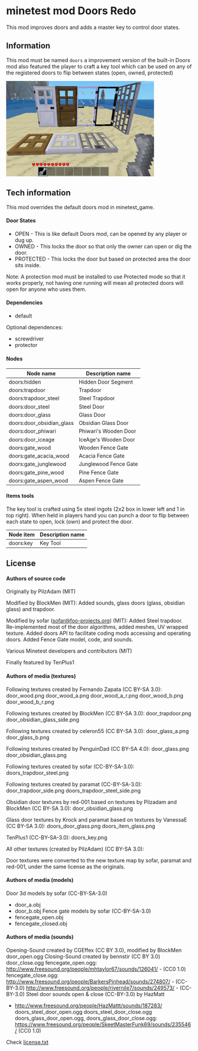 minetest mod Doors Redo
=========================

This mod improves doors and adds a master key to control door states.

Information
-----------

This mod must be named `doors` a improvement version of the built-in Doors mod
also featured the player to craft a key tool which can be used on any of the
registered doors to flip between states (open, owned, protected)

![screenshot.jpg](screenshot.jpg)

Tech information
----------------

This mod overrides the default doors mod in minetest_game.

#### Door States

* OPEN - This is like default Doors mod, can be opened by any player or dug up.
* OWNED - This locks the door so that only the owner can open or dig the door.
* PROTECTED - This locks the door but based on protected area the door sits inside.

Note: A protection mod must be installed to use Protected mode so that it works
properly, not having one running will mean all protected doors will open for
anyone who uses them.

#### Dependencies

* default

Optional dependences:

* screwdriver
* protector

#### Nodes

| Node name               | Description name      |
| ----------------------- | --------------------- |
| doors:hidden            | Hidden Door Segment   |
| doors:trapdoor          | Trapdoor              |
| doors:trapdoor_steel    | Steel Trapdoor        |
| doors:door_steel        | Steel Door            |
| doors:door_glass        | Glass Door            |
| doors:door_obsidian_glass | Obsidian Glass Door |
| doors:door_phiwari      | Phiwari's Wooden Door |
| doors:door_iceage       | IceAge's Wooden Door  |
| doors:gate_wood         | Wooden Fence Gate     |
| doors:gate_acacia_wood  | Acacia Fence Gate     |
| doors:gate_junglewood   | Junglewood Fence Gate |
| doors:gate_pine_wood    | Pine Fence Gate       |
| doors:gate_aspen_wood   | Aspen Fence Gate      |

#### Items tools

The key tool is crafted using 5x steel ingots (2x2 box in lower left and 1 in
top right).  When held in players hand you can punch a door to flip between each
state to open, lock (own) and protect the door.

| Node item             | Description name      |
| --------------------- | --------------------- |
| doors:key             | Key Tool              |

License
-------

#### Authors of source code

Originally by PilzAdam (MIT)

Modified by BlockMen (MIT): Added sounds, glass doors (glass, obsidian glass) and trapdoor.

Modified by sofar (sofar@foo-projects.org) (MIT):
Added Steel trapdoor.
Re-implemented most of the door algorithms, added meshes, UV wrapped texture.
Added doors API to facilitate coding mods accessing and operating doors.
Added Fence Gate model, code, and sounds.

Various Minetest developers and contributors (MIT)

Finally featured by TenPlus1

#### Authors of media (textures)

Following textures created by Fernando Zapata (CC BY-SA 3.0):
  door_wood.png
  door_wood_a.png
  door_wood_a_r.png
  door_wood_b.png
  door_wood_b_r.png

Following textures created by BlockMen (CC BY-SA 3.0):
  door_trapdoor.png
  door_obsidian_glass_side.png

Following textures created by celeron55 (CC BY-SA 3.0):
  door_glass_a.png
  door_glass_b.png

Following textures created by PenguinDad (CC BY-SA 4.0):
  door_glass.png
  door_obsidian_glass.png

Following textures created by sofar (CC-BY-SA-3.0):
  doors_trapdoor_steel.png

Following textures created by paramat (CC-BY-SA-3.0):
  door_trapdoor_side.png
  doors_trapdoor_steel_side.png

Obsidian door textures by red-001 based on textures by Pilzadam and BlockMen (CC BY-SA 3.0):
  door_obsidian_glass.png

Glass door textures by Krock and paramat based on textures by VanessaE (CC BY-SA 3.0):
  doors_door_glass.png
  doors_item_glass.png

TenPlus1 (CC-BY-SA-3.0):
  doors_key.png

All other textures (created by PilzAdam) (CC BY-SA 3.0):

Door textures were converted to the new texture map by sofar, paramat and
red-001, under the same license as the originals.

#### Authors of media (models)

Door 3d models by sofar (CC-BY-SA-3.0)
 - door_a.obj
 - door_b.obj
Fence gate models by sofar (CC-BY-SA-3.0)
 - fencegate_open.obj
 - fencegate_closed.obj


#### Authors of media (sounds)

Opening-Sound created by CGEffex (CC BY 3.0), modified by BlockMen
  door_open.ogg
Closing-Sound created by bennstir (CC BY 3.0)
  door_close.ogg
fencegate_open.ogg:
  http://www.freesound.org/people/mhtaylor67/sounds/126041/ - (CC0 1.0)
fencegate_close.ogg:
  http://www.freesound.org/people/BarkersPinhead/sounds/274807/ - (CC-BY-3.0)
  http://www.freesound.org/people/rivernile7/sounds/249573/ - (CC-BY-3.0)
Steel door sounds open & close (CC-BY-3.0) by HazMatt
  - http://www.freesound.org/people/HazMattt/sounds/187283/
  doors_steel_door_open.ogg
  doors_steel_door_close.ogg
doors_glass_door_open.ogg, doors_glass_door_close.ogg:
  https://www.freesound.org/people/SkeetMasterFunk69/sounds/235546/ (CC0 1.0)


Check [license.txt](license.txt)
